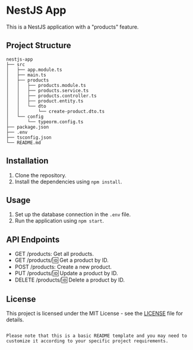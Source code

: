 # NestJS App

This is a NestJS application with a "products" feature.

## Project Structure

```
nestjs-app
├── src
│   ├── app.module.ts
│   ├── main.ts
│   ├── products
│   │   ├── products.module.ts
│   │   ├── products.service.ts
│   │   ├── products.controller.ts
│   │   ├── product.entity.ts
│   │   └── dto
│   │       └── create-product.dto.ts
│   └── config
│       └── typeorm.config.ts
├── package.json
├── .env
├── tsconfig.json
└── README.md
```

## Installation

1. Clone the repository.
2. Install the dependencies using `npm install`.

## Usage

1. Set up the database connection in the `.env` file.
2. Run the application using `npm start`.

## API Endpoints

- GET /products: Get all products.
- GET /products/:id: Get a product by ID.
- POST /products: Create a new product.
- PUT /products/:id: Update a product by ID.
- DELETE /products/:id: Delete a product by ID.

## License

This project is licensed under the MIT License - see the [LICENSE](LICENSE) file for details.
```

Please note that this is a basic README template and you may need to customize it according to your specific project requirements.
